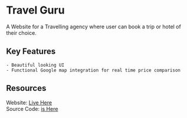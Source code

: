 # Travel Guru

 A Website for a Travelling agency where user can book a trip or hotel of their choice.

## Key Features

    - Beautiful looking UI
    - Functional Google map integration for real time price comparison

## Resources

Website: [Live Here](https://travel-guru-aamhimel.netlify.app/) <br>
Source Code: [is Here](https://github.com/aam-himel/travel-guru) <br>

